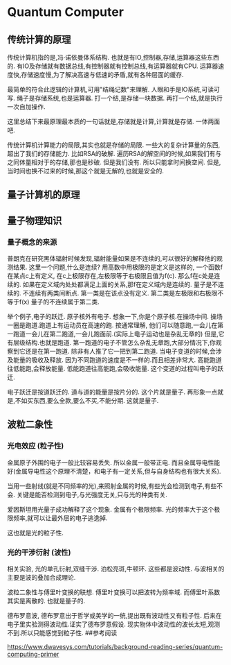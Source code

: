 # Quantum Computer

## 传统计算的原理

传统计算机指的是,冯·诺依曼体系结构.
也就是有IO,控制器,存储,运算器这些东西的.
有IO及存储就有数据总线,有控制器就有控制总线,有运算器就有CPU.
运算器速度快,存储速度慢,为了解决高速与低速的矛盾,就有各种层面的缓存.


最简单的符合此逻辑的计算机,可用"结绳记数"来理解.
人眼和手是IO系统,可读可写.
绳子是存储系统,也是运算器.
打一个结,是存储一块数据.
再打一个结,就是执行一次自加操作.

这里总结下来最原理最本质的一句话就是,存储就是计算,计算就是存储. 一体两面吧.

传统计算机计算能力的局限,其实也就是存储的局限. 一些大的复杂计算量的东西,超出了我们的存储能力.
比如RSA的破解. 遍历RSA的解空间的时候,如果我们有与之同体量相对于的存储,那也是秒破. 但是我们没有.
所以只能拿时间换空间. 但是,当时间也换不过来的时候,那这个就是无解的,也就是安全的.

## 量子计算机的原理
## 量子物理知识
### 量子概念的来源
普朗克在研究黑体辐射时候发现,辐射能量如果是不连续的,可以很好的解释他的观测结果.
这里一个问题,什么是连续?
用高数中用极限的是定义是这样的, 一个函数f在某点c上有定义, 在c上极限存在,左极限等于右极限且值为f(c). 那么f在c处是连续的.
如果在定义域内处处都满足上面的关系,那f在定义域内是连续的.
量子是不连续的. 不连续有两类间断点. 第一类是在该点没有定义. 第二类是左极限和右极限不等于f(x)
量子的不连续属于第二类. 

举个例子,电子的跃迁.
原子核外有电子. 想象一下,你是个原子核.在操场中间. 操场一圈是跑道.跑道上有运动员在高速的跑. 
按通常理解, 他们可以随意跑,一会儿在第一跑道一会儿在第二跑道,一会儿跑面前.(实际上电子运动也是杂乱无章的)
但是,它有层级结构.也就是跑道. 第一跑道的电子不管怎么杂乱无章跑,大部分情况下,你观察到它还是在第一跑道.
除非有人推了它一把到第二跑道. 当电子变道的时候,会涉及能量的吸收及释放. 因为不同跑道的速度是不一样的.而且相差非常大.
高能跑道往低能跑,会释放能量. 低能跑道往高能跑,会吸收能量. 
这个变道的过程叫电子的跃迁.

电子跃迁是按道跃迁的. 道与道的能量是按片分的. 这个片就是量子.
再形象一点就是,不如买东西,要么全款,要么不买,不能分期. 这就是量子.

## 波粒二象性
### 光电效应 (粒子性)
金属原子外围的电子一般比较容易丢失. 所以金属一般带正电. 而且金属导电性能好(金属导电性这个原理不清楚，和电子有一定关系,但与自身结构也有很大关系).

当用一些射线(就是不同频率的光),来照射金属的时候,有些光会检测到电子,有些不会. 关键是能否检测到电子,与光强度无关,只与光的种类有关.

爱因斯坦用光量子成功解释了这个现象. 金属有个极限频率. 光的频率大于这个极限频率,就可以让最外层的电子逃逸掉.

这也就是光的粒子性.

### 光的干涉衍射 (波性)
相关实验, 光的单孔衍射,双缝干涉. 
泊松亮斑,牛顿环. 这些都是波动性.
与波相关的主要是波的叠加合成理论.

波粒二象性与傅里叶变换的联想.
傅里叶变换可以把波转为频率域. 而傅里叶系数其实是离散的. 也就是量子的.

德布罗意波, 德布罗意出于哲学或美学的一统,提出既有波动性又有粒子性. 后来在电子里实验测得波动性.证实了德布罗意假设.
现实物体中波动性的波长太短,观测不到.所以只能感觉到粒子性.
##参考阅读

https://www.dwavesys.com/tutorials/background-reading-series/quantum-computing-primer


